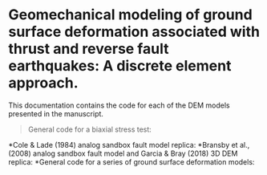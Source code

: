 # Geomechanical modeling of ground surface deformation associated with thrust and reverse fault earthquakes: A discrete element approach. 

This documentation contains the code for each of the DEM models presented in the manuscript. 

>General code for a biaxial stress test: 

*Cole & Lade (1984) analog sandbox fault model replica: 
*Bransby et al., (2008) analog sandbox fault model and Garcia & Bray (2018) 3D DEM replica: 
*General code for a series of ground surface deformation models: 

